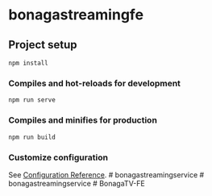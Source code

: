 # bonagastreamingfe

## Project setup
```
npm install
```

### Compiles and hot-reloads for development
```
npm run serve
```

### Compiles and minifies for production
```
npm run build
```

### Customize configuration
See [Configuration Reference](https://cli.vuejs.org/config/).
#   b o n a g a s t r e a m i n g s e r v i c e  
 #   b o n a g a s t r e a m i n g s e r v i c e  
 #   B o n a g a T V - F E  
 